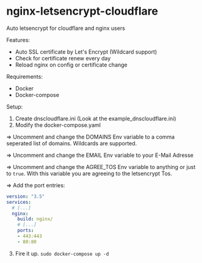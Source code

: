 # nginx-letsencrypt-cloudflare
Auto letsencrypt for cloudflare and nginx users

Features:
- Auto SSL certificate by Let's Encrypt (Wildcard support)
- Check for certificate renew every day
- Reload nginx on config or certificate change

Requirements:
- Docker
- Docker-compose

Setup:

1. Create dnscloudflare.ini (Look at the example_dnscloudflare.ini)
2. Modify the docker-compose.yaml

  => Uncomment and change the DOMAINS Env variable to a comma seperated list of domains. Wildcards are supported.
  
  => Uncomment and change the EMAIL Env variable to your E-Mail Adresse
  
  => Uncomment and change the AGREE_TOS Env variable to anything or just to `true`. With this variable you are agreeing to the letsencrypt Tos.

  => Add the port entries:
  
  ```yaml
  version: "3.5"
  services:
    # [...]
    nginx:
      build: nginx/
      # [...]
      ports:
      - 443:443
      - 80:80
  ```
3. Fire it up. `sudo docker-compose up -d`

